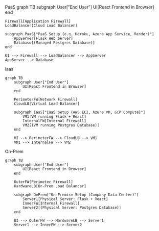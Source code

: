 PaaS
graph TB
    subgraph User["End User"]
        UI[React Frontend in Browser]
    end

    Firewall[Application Firewall]
    LoadBalancer[Cloud Load Balancer]

    subgraph PaaS["PaaS Setup (e.g. Heroku, Azure App Service, Render)"]
        AppServer[Flask Web Server]
        Database[(Managed Postgres Database)]
    end

    UI --> Firewall --> LoadBalancer --> AppServer
    AppServer --> Database
Iaas
```mermaid
graph TB
    subgraph User["End User"]
        UI[React Frontend in Browser]
    end

    PerimeterFW[Network Firewall]
    CloudLB[Virtual Load Balancer]

    subgraph IaaS["IaaS Setup (AWS EC2, Azure VM, GCP Compute)"]
        VM1[VM running Flask + React]
        InternalFW[Internal Firewall]
        VM2[(VM running Postgres Database)]
    end

    UI --> PerimeterFW --> CloudLB --> VM1
    VM1 --> InternalFW --> VM2
```
On-Prem
```mermaid
graph TB
    subgraph User["End User"]
        UI[React Frontend in Browser]
    end

    OuterFW[Perimeter Firewall]
    HardwareLB[On-Prem Load Balancer]

    subgraph OnPrem["On-Premise Setup (Company Data Center)"]
        Server1[Physical Server: Flask + React]
        InnerFW[Internal Firewall]
        Server2[(Physical Server: Postgres Database)]
    end

    UI --> OuterFW --> HardwareLB --> Server1
    Server1 --> InnerFW --> Server2
```

